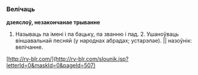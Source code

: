 ### Велічаць
**дзеяслоў, незакончанае трыванне**

1. Называць па імені і па бацьку, па званню і пад. 2. Ушаноўваць віншавальнай песняй (у народнах абрадах; устарэлае). || назоўнік: велічанне.

<a rel="author">[http://rv-blr.com/](http://rv-blr.com/slounik.jsp?letterId=0&maskId=0&pageId=507)</a>
